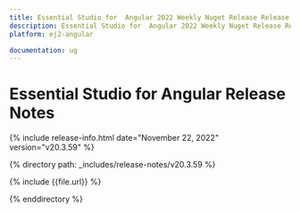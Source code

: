 ```yaml
---
title: Essential Studio for  Angular 2022 Weekly Nuget Release Release Notes  
description: Essential Studio for  Angular 2022 Weekly Nuget Release Release Notes  
platform: ej2-angular

documentation: ug
---
```


# Essential Studio for  Angular   Release Notes  

{% include release-info.html date="November 22, 2022"  version="v20.3.59" %} 

{% directory path: _includes/release-notes/v20.3.59 %}

{% include {{file.url}} %}

{% enddirectory %}